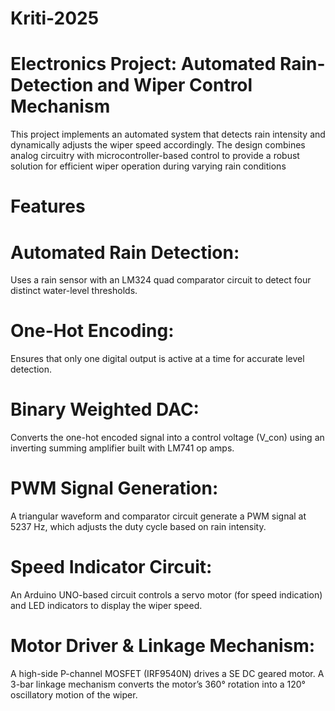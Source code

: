 # Kriti-2025
# Electronics Project: Automated Rain-Detection and Wiper Control Mechanism

This project implements an automated system that detects rain intensity and dynamically adjusts the wiper speed accordingly. The design combines analog circuitry with microcontroller-based control to provide a robust solution for efficient wiper operation during varying rain conditions

# Features
# Automated Rain Detection:
Uses a rain sensor with an LM324 quad comparator circuit to detect four distinct water-level thresholds.

# One-Hot Encoding:
Ensures that only one digital output is active at a time for accurate level detection.

# Binary Weighted DAC:
Converts the one-hot encoded signal into a control voltage (V_con) using an inverting summing amplifier built with LM741 op amps.

# PWM Signal Generation:
A triangular waveform and comparator circuit generate a PWM signal at 5237 Hz, which adjusts the duty cycle based on rain intensity.

# Speed Indicator Circuit:
An Arduino UNO-based circuit controls a servo motor (for speed indication) and LED indicators to display the wiper speed.

# Motor Driver & Linkage Mechanism:
A high-side P-channel MOSFET (IRF9540N) drives a SE DC geared motor. A 3-bar linkage mechanism converts the motor’s 360° rotation into a 120° oscillatory motion of the wiper.
